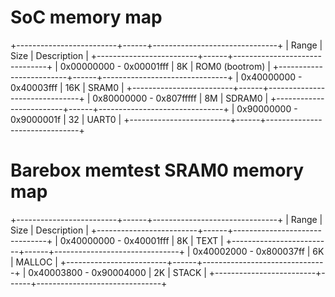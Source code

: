 SoC memory map
==============

+-------------------------+------+-------------------------------+
| Range                   | Size | Description                   |
+-------------------------+------+-------------------------------+
| 0x00000000 - 0x00001fff |  8K  | ROM0 (bootrom)                |
+-------------------------+------+-------------------------------+
| 0x40000000 - 0x40003fff | 16K  | SRAM0                         |
+-------------------------+------+-------------------------------+
| 0x80000000 - 0x807fffff |  8M  | SDRAM0                        |
+-------------------------+------+-------------------------------+
| 0x90000000 - 0x9000001f |  32  | UART0                         |
+-------------------------+------+-------------------------------+


Barebox memtest SRAM0 memory map
================================

+-------------------------+------+-------------------------------+
| Range                   | Size | Description                   |
+-------------------------+------+-------------------------------+
| 0x40000000 - 0x40001fff |  8K  | TEXT                          |
+-------------------------+------+-------------------------------+
| 0x40002000 - 0x800037ff |  6K  | MALLOC                        |
+-------------------------+------+-------------------------------+
| 0x40003800 - 0x90004000 |  2K  | STACK                         |
+-------------------------+------+-------------------------------+
